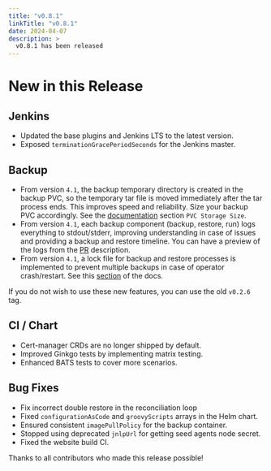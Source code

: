 ```yaml
---
title: "v0.8.1"
linkTitle: "v0.8.1"
date: 2024-04-07
description: >
  v0.8.1 has been released
---
```


# New in this Release

## Jenkins

* Updated the base plugins and Jenkins LTS to the latest version.
* Exposed `terminationGracePeriodSeconds` for the Jenkins master.

## Backup

* From version `4.1`, the backup temporary directory is created in the backup PVC, so the temporary tar file is moved immediately after the tar process ends. This improves speed and reliability. Size your backup PVC accordingly. See the [documentation](https://jenkinsci.github.io/kubernetes-operator/docs/getting-started/latest/configuring-backup-and-restore/#pvc-storage-size) section `PVC Storage Size`.
* From version `4.1`, each backup component (backup, restore, run) logs everything to stdout/stderr, improving understanding in case of issues and providing a backup and restore timeline. You can have a preview of the logs from the [PR](https://github.com/jenkinsci/kubernetes-operator/pull/1023) description.
* From version `4.1`, a lock file for backup and restore processes is implemented to prevent multiple backups in case of operator crash/restart. See this [section](https://jenkinsci.github.io/kubernetes-operator/docs/getting-started/latest/configuring-backup-and-restore/#Customizing-pvc-backup-behaviour) of the docs.

If you do not wish to use these new features, you can use the old `v0.2.6` tag.

## CI / Chart

* Cert-manager CRDs are no longer shipped by default.
* Improved Ginkgo tests by implementing matrix testing.
* Enhanced BATS tests to cover more scenarios.


## Bug Fixes

* Fix incorrect double restore in the reconciliation loop
* Fixed `configurationAsCode` and `groovyScripts` arrays in the Helm chart.
* Ensured consistent `imagePullPolicy` for the backup container.
* Stopped using deprecated `jnlpUrl` for getting seed agents node secret.
* Fixed the website build CI.

Thanks to all contributors who made this release possible!
